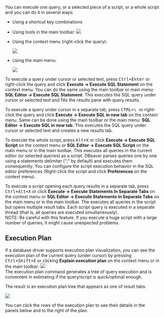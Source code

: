 You can execute one query, or a selected piece of a script, or a whole script and you can do it in several ways:
* Using a shortcut key combinations
* Using tools in the main toolbar: <img src="https://www.dropbox.com/s/qtahw2wgz5rmnkw/Execute%20commands%20in%20the%20toolbar.png?raw=1"/>
* Using the context menu (right-click the query):

  <img src="https://www.dropbox.com/s/tjmnteriqnc23c7/Execute%20menu.png?raw=1"/>  

* Using the main menu:
 
  <img src="https://www.dropbox.com/s/v2w72bpnak9wyej/Execute%20on%20main%20menu.png?raw=1"/>  

To execute a query under cursor or selected text, press <kbd>Ctrl+Enter</kbd> or right-click the query and click **Execute -> Execute SQL Statement** on the context menu. You can do the same using the main toolbar or main menu: **SQL Editor -> Execute SQL Statement**. This executes the SQL query under cursor or selected text and fills the results pane with query results.

To execute a query under cursor in a separate tab, press <kbd>CTRL+\ </kbd> or right-click the query and click **Execute -> Execute SQL in new tab** on the context menu. Same can be done using the main toolbar or the main menu: **SQL Editor -> Execute SQL in new tab**. This executes the SQL query under cursor or selected text and creates a new results tab.

To execute the whole script, press <kbd>Alt+X</kbd> or click **Execute -> Execute SQL Script** on the context menu or **SQL Editor -> Execute SQL Script** on the main menu or in the main toolbar. This executes all queries in the current editor (or selected queries) as a script. DBeaver parses queries one by one using a statements delimiter (“;” by default) and executes them consequently. You can configure the script execution behavior in the SQL editor preferences (Right-click the script and click **Preferences** on the context menu).

To execute a script opening each query results in a separate tab, press <kbd>Ctrl+Alt+X</kbd> or click **Execute -> Execute Statements In Separate Tabs** on the context menu or **SQL Editor -> Execute Statements In Separate Tabs** on the main menu or in the main toolbar. The executes all queries in the script but opens multiple result tabs. Each script query is executed in a separate thread (that is, all queries are executed simultaneously).  
NOTE: Be careful with this feature. If you execute a huge script with a large number of queries, it might cause unexpected problems. 

## Execution Plan

If a database driver supports execution plan visualization, you can see the execution plan of the current query (under cursor) by pressing <kbd>Ctrl+Shift+E</kbd> or clicking **Explain execution plan** on the context menu or in the main toolbar: <img src="https://www.dropbox.com/s/dug8beiaot1r6n4/Explain%20execution%20plan.png?raw=1"/>  
The execution plan command generates a tree of query execution and is convenient in estimating if the query/script is quick/optimal enough. 

The result is an execution plan tree that appears as one of result tabs:

<img src="https://www.dropbox.com/s/pvep9egs9mefd5t/Execution%20plan%20result.png?raw=1"/>

You can click the rows of the execution plan to see their details in the panels below and to the right of the plan.
